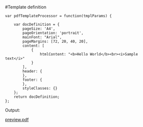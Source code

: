 #Template definition

```JS
var pdfTemplateProcessor = function(tmplParams) {
 
    var docDefinition = {
        pageSize: 'A4',
        pageOrientation: 'portrait',
        mainFont: "Arial",
        pageMargins: [72, 20, 40, 20],
        content: [
            {
                htmlContent: "<b>Hello World</b><br><i>Sample text</i>"
            }
        ],
        header: {
        },
        footer: {
        },
        styleClasses: {}
    };
    return docDefinition;
};
```

Output:

[preview.pdf](https://github.com/user-attachments/files/17977305/preview.pdf)
